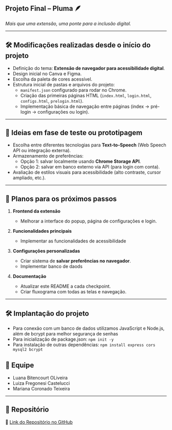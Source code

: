 ## Projeto Final – Pluma 🪶  
*Mais que uma extensão, uma ponte para a inclusão digital.*

---

## 🛠️ Modificações realizadas desde o início do projeto
- Definição do tema: **Extensão de navegador para acessibilidade digital**.
- Design inicial no Canva e Figma.
- Escolha da paleta de cores acessível.
- Estrutura inicial de pastas e arquivos do projeto:  
  - `manifest.json` configurado para rodar no Chrome.  
  - Criação das primeiras páginas HTML (`index.html`, `login.html`, `configs.html`, `prelogin.html`).  
  - Implementação básica de navegação entre páginas (index → pré-login → configurações ou login).
    
---

## 🧪 Ideias em fase de teste ou prototipagem
- Escolha entre diferentes tecnologias para **Text-to-Speech** (Web Speech API ou integração externa).  
- Armazenamento de preferências:  
  - Opção 1: salvar localmente usando **Chrome Storage API**.  
  - Opção 2: salvar em banco externo via API (para login com conta).  
- Avaliação de estilos visuais para acessibilidade (alto contraste, cursor ampliado, etc.).  

---

## 🚀 Planos para os próximos passos
1. **Frontend da extensão**  
   - Melhorar a interface do popup, página de configurações e login.

2. **Funcionalidades principais**  
   - Implementar as funcionalidades de acessibilidade 

3. **Configurações personalizadas**  
   - Criar sistema de **salvar preferências no navegador**.  
   - Implementar banco de daods

4. **Documentação**  
   - Atualizar este README a cada checkpoint.  
   - Criar fluxograma com todas as telas e navegação.  

---

## 🛠️ Implantação do projeto
   - Para conexão com um banco de dados utilizamos JavaScript e Node.js, além de bcrypt para melhor segurança de senhas
   - Para inicialização de package.json: `npm init -y`
   - Para instalação de outras dependências: `npm install express cors mysql2 bcrypt`

## 👥 Equipe
- Luana Bitencourt OLiveira
- Luiza Fregonesi Castelucci
- Mariana Coronado Teixeira

---

## 📌 Repositório
🔗 [Link do Repositório no GitHub](https://github.com/marianacoronado19/Pluma-Acessibilidade)
